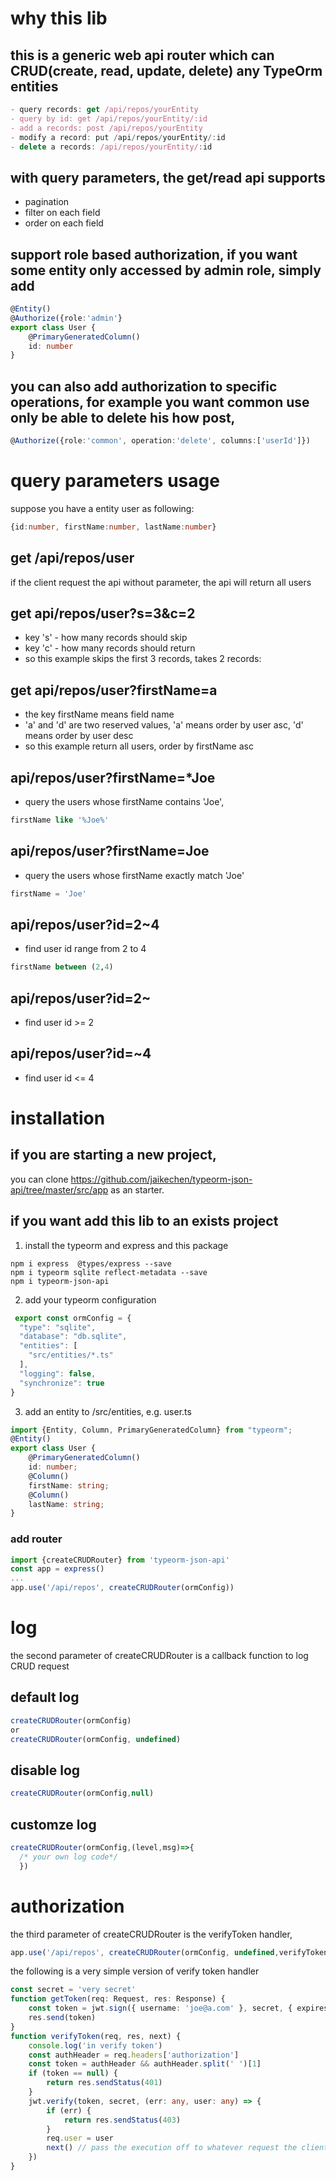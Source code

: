 # why this lib
## this is a generic web api router which can CRUD(create, read, update, delete) any TypeOrm entities
``` typescript
- query records: get /api/repos/yourEntity 
- query by id: get /api/repos/yourEntity/:id
- add a records: post /api/repos/yourEntity
- modify a record: put /api/repos/yourEntity/:id
- delete a records: /api/repos/yourEntity/:id
```

## with query parameters, the get/read api supports
- pagination
- filter on each field 
- order on each field

## support role based authorization, if you want some entity only accessed by  admin role, simply add
``` typescript
@Entity()
@Authorize({role:'admin'}
export class User {
    @PrimaryGeneratedColumn()
    id: number
}
```
## you can also add authorization to specific operations, for example you want common use only be able to delete his how post, 
```typescript
@Authorize({role:'common', operation:'delete', columns:['userId']})
``` 


# query parameters usage
suppose you have a entity user as following:
```typescript
{id:number, firstName:number, lastName:number}
```
## get /api/repos/user
if the client request the api without parameter, the api will return all users
## get  api/repos/user?s=3&c=2 
- key 's' - how many records should skip
- key 'c' - how many records should return 
- so this example skips the first 3 records, takes 2 records: 
## get api/repos/user?firstName=a
- the key firstName means field name
- 'a' and 'd' are two reserved values, 'a' means order by user asc, 'd' means order by user desc
- so this example return all users, order by firstName asc
## api/repos/user?firstName=*Joe
- query the users whose firstName contains 'Joe', 
```sql
firstName like '%Joe%'
```
## api/repos/user?firstName=Joe
- query the users whose firstName exactly match 'Joe'
```sql
firstName = 'Joe'
```
## api/repos/user?id=2~4
- find user id range from 2 to 4<br/>
```sql
firstName between (2,4)
```
## api/repos/user?id=2~
- find user id >= 2 <br/>
## api/repos/user?id=~4
- find user id <= 4

# installation
## if you are starting a new project,
 you can clone https://github.com/jaikechen/typeorm-json-api/tree/master/src/app as an starter.
## if you want add this lib to an exists project
1. install the typeorm and express and this package
```
npm i express  @types/express --save
npm i typeorm sqlite reflect-metadata --save
npm i typeorm-json-api
```

2. add your typeorm configuration 
```typescript
 export const ormConfig = {
  "type": "sqlite",
  "database": "db.sqlite",
  "entities": [
    "src/entities/*.ts"
  ],
  "logging": false,
  "synchronize": true
}
```

3. add an entity to /src/entities, e.g. user.ts
``` typescript
import {Entity, Column, PrimaryGeneratedColumn} from "typeorm";
@Entity()
export class User {
    @PrimaryGeneratedColumn()
    id: number;
    @Column()
    firstName: string;
    @Column()
    lastName: string;
}
```

### add router

``` typescript
import {createCRUDRouter} from 'typeorm-json-api'
const app = express()
...
app.use('/api/repos', createCRUDRouter(ormConfig))
```

# log
the second parameter of createCRUDRouter is a callback function to log CRUD request
## default log
```typescript
createCRUDRouter(ormConfig)
or
createCRUDRouter(ormConfig, undefined)
```
## disable log
```typescript
createCRUDRouter(ormConfig,null)
```
## customze log
```typescript
createCRUDRouter(ormConfig,(level,msg)=>{
  /* your own log code*/ 
  })
```
# authorization
the third parameter of createCRUDRouter is the verifyToken handler,
``` typescript
app.use('/api/repos', createCRUDRouter(ormConfig, undefined,verifyToken))
```
the following is a very simple version of verify token handler
``` typescript
const secret = 'very secret'
function getToken(req: Request, res: Response) {
    const token = jwt.sign({ username: 'joe@a.com' }, secret, { expiresIn: '1800s' })
    res.send(token)
}
function verifyToken(req, res, next) {
    console.log('in verify token')
    const authHeader = req.headers['authorization']
    const token = authHeader && authHeader.split(' ')[1]
    if (token == null) {
        return res.sendStatus(401)
    }
    jwt.verify(token, secret, (err: any, user: any) => {
        if (err) {
            return res.sendStatus(403)
        }
        req.user = user
        next() // pass the execution off to whatever request the client intended
    })
}
```